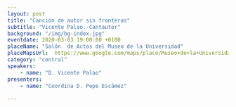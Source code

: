 ```yaml
---
layout: post
title: "Canción de autor sin fronteras"
subtitle: "Vicente Palao.-Cantautor"
background: "/img/bg-index.jpg"
eventdate: 2020-03-03 19:00:00 +0100
placeName: "Salón  de Actos del Museo de la Universidad"
placeMapsUrl:  https://www.google.com/maps/place/Museo+de+la+Universidad+de+Murcia/@37.9788214,-1.1342164,15z/data=!4m2!3m1!1s0x0:0x1dcd21aefa4eed30?sa=X&ved=2ahUKEwiXzpqe2-nmAhWLohQKHfTKBncQ_BIwDXoECAgQCA
category: "central"
speakers:
    - name: "D. Vicente Palao"
presenters:
    - name: "Coordina D. Pepe Escámez"
   
---
```

 
